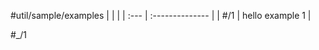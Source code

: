 #util/sample/examples 
|      |                 |
| :--- | :-------------- |
| #/1  | hello example 1 |

<p> #_/1